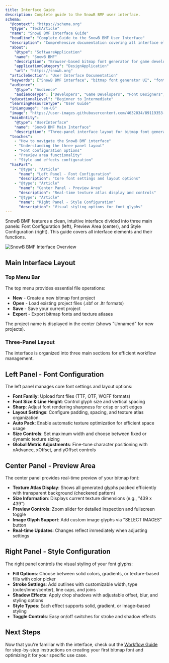 ```yaml
---
title: Interface Guide
description: Complete guide to the SnowB BMF user interface.
schema:
  "@context": "https://schema.org"
  "@type": "TechArticle"
  "name": "SnowB BMF Interface Guide"
  "headline": "Complete Guide to the SnowB BMF User Interface"
  "description": "Comprehensive documentation covering all interface elements and functions of SnowB BMF, including the three-panel layout, font configuration options, preview area, and style settings."
  "about":
    "@type": "SoftwareApplication"
    "name": "SnowB BMF"
    "description": "Browser-based bitmap font generator for game development"
    "applicationCategory": "DesignApplication"
    "url": "https://snowb.org"
  "articleSection": "User Interface Documentation"
  "keywords": ["SnowB BMF interface", "bitmap font generator UI", "font configuration", "texture atlas preview", "style settings", "user interface guide", "software documentation"]
  "audience":
    "@type": "Audience"
    "audienceType": ["Developers", "Game Developers", "Font Designers", "Digital Artists"]
  "educationalLevel": "Beginner to Intermediate"
  "learningResourceType": "User Guide"
  "inLanguage": "en-US"
  "image": "https://user-images.githubusercontent.com/4632034/89119353-85c0f680-d4e0-11ea-88ae-978dfc01d5fc.png"
  "mainEntity":
    "@type": "UserInterface"
    "name": "SnowB BMF Main Interface"
    "description": "Three-panel interface layout for bitmap font generation"
  "teaches":
    - "How to navigate the SnowB BMF interface"
    - "Understanding the three-panel layout"
    - "Font configuration options"
    - "Preview area functionality"
    - "Style and effects configuration"
  "hasPart":
    - "@type": "Article"
      "name": "Left Panel - Font Configuration"
      "description": "Core font settings and layout options"
    - "@type": "Article"
      "name": "Center Panel - Preview Area"
      "description": "Real-time texture atlas display and controls"
    - "@type": "Article"
      "name": "Right Panel - Style Configuration"
      "description": "Visual styling options for font glyphs"
---
```


SnowB BMF features a clean, intuitive interface divided into three main panels: Font Configuration (left), Preview Area (center), and Style Configuration (right). This guide covers all interface elements and their functions.

![SnowB BMF Interface Overview](~/assets/interface-overview.png)

## Main Interface Layout

### Top Menu Bar

The top menu provides essential file operations:

- **New** - Create a new bitmap font project
- **Open** - Load existing project files (.sbf or .ltr formats)
- **Save** - Save your current project
- **Export** - Export bitmap fonts and texture atlases

The project name is displayed in the center (shows "Unnamed" for new projects).

### Three-Panel Layout

The interface is organized into three main sections for efficient workflow management.

## Left Panel - Font Configuration

The left panel manages core font settings and layout options:

- **Font Family**: Upload font files (TTF, OTF, WOFF formats)
- **Font Size & Line Height**: Control glyph size and vertical spacing
- **Sharp**: Adjust font rendering sharpness for crisp or soft edges
- **Layout Settings**: Configure padding, spacing, and texture atlas organization
- **Auto Pack**: Enable automatic texture optimization for efficient space usage
- **Size Controls**: Set maximum width and choose between fixed or dynamic texture sizing
- **Global Metric Adjustments**: Fine-tune character positioning with xAdvance, xOffset, and yOffset controls

## Center Panel - Preview Area

The center panel provides real-time preview of your bitmap font:

- **Texture Atlas Display**: Shows all generated glyphs packed efficiently with transparent background (checkered pattern)
- **Size Information**: Displays current texture dimensions (e.g., "439 x 439")
- **Preview Controls**: Zoom slider for detailed inspection and fullscreen toggle
- **Image Glyph Support**: Add custom image glyphs via "SELECT IMAGES" button
- **Real-time Updates**: Changes reflect immediately when adjusting settings

## Right Panel - Style Configuration

The right panel controls the visual styling of your font glyphs:

- **Fill Options**: Choose between solid colors, gradients, or texture-based fills with color picker
- **Stroke Settings**: Add outlines with customizable width, type (outer/inner/center), line caps, and joins
- **Shadow Effects**: Apply drop shadows with adjustable offset, blur, and styling options
- **Style Types**: Each effect supports solid, gradient, or image-based styling
- **Toggle Controls**: Easy on/off switches for stroke and shadow effects

## Next Steps

Now that you're familiar with the interface, check out the [Workflow Guide](../workflow-guide/) for step-by-step instructions on creating your first bitmap font and optimizing it for your specific use case.
